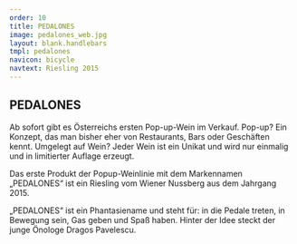 ```yaml
---
order: 10
title: PEDALONES
image: pedalones_web.jpg
layout: blank.handlebars
tmpl: pedalones
navicon: bicycle
navtext: Riesling 2015
---
```

## PEDALONES
Ab sofort gibt es Österreichs ersten Pop-up-Wein im Verkauf. Pop-up? Ein Konzept, das man bisher eher von Restaurants, Bars oder Geschäften kennt. Umgelegt auf Wein? Jeder Wein ist ein Unikat und wird nur einmalig und in limitierter Auflage erzeugt.

Das erste Produkt der Popup-Weinlinie mit dem Markennamen „PEDALONES“ ist ein Riesling vom Wiener Nussberg aus dem Jahrgang 2015.

„PEDALONES“ ist ein Phantasiename und steht für: in die Pedale treten, in Bewegung sein, Gas geben und Spaß haben. Hinter der Idee steckt der junge Önologe Dragos Pavelescu.
